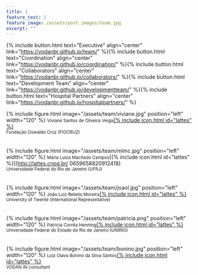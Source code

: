 ```yaml
---
title: |  
feature_text: |
feature_image: /assets/post_images/team.jpg
excerpt: ""
---
```


{% include button.html text="Executive" align="center" link="https://vodanbr.github.io/team/" %}{% include button.html text="Coordination" align="center" link="https://vodanbr.github.io/coordination/" %}{% include button.html text="Collaborators" align="center" link="https://vodanbr.github.io/collaborators/" %}{% include button.html text="Development Team" align="center" link="https://vodanbr.github.io/developmentteam/" %}{% include button.html text="Hospital Partners" align="center" link="https://vodanbr.github.io/hospitalpartners/" %}


{% include figure.html image="/assets/team/viviane.jpg" position="left" width="120" %}
<small>Viviane Santos de Oliveira Veiga</small>[{% include icon.html id="lattes" %}](http://lattes.cnpq.br/4983074089687751)<br/>
<small> Fundação Oswaldo Cruz (FIOCRUZ)</small><br/>
<br/>
<br/>
{% include figure.html image="/assets/team/mlmc.jpg" position="left" width="120" %}
<small>Maria Luiza Machado Campos</small>[{% include icon.html id="lattes" %}](http://lattes.cnpq.br/
0659658820912418)<br/>
<small>Universidade Federal do Rio de Janeiro (UFRJ)</small><br/>
<br/>
<br/>
{% include figure.html image="/assets/team/joaol.jpg" position="left" width="120" %}
<small>João Luiz Rebelo Moreira</small>[{% include icon.html id="lattes" %}](http://lattes.cnpq.br/3321809257390602)<br/>
<small>University of Twente (International Representative)</small><br/>
<br/>
<br/>
{% include figure.html image="/assets/team/patricia.png" position="left" width="120" %}
<small>Patricia Corrêa Henning</small>[{% include icon.html id="lattes" %}](http://lattes.cnpq.br/0970010723997242)<br/>
<small>Universidade Federal do Estado do Rio de Janeiro (UNIRIO)</small><br/>
<br/>
<br/>
{% include figure.html image="/assets/team/bonino.jpg" position="left" width="120" %}
<small>Luiz Olavo Bonino da Silva Santos</small>[{% include icon.html id="lattes" %}](https://orcid.org/0000-0002-1164-1351)<br/>
<small>VODAN IN consultant</small><br/>